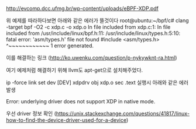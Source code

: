 http://evcomp.dcc.ufmg.br/wp-content/uploads/eBPF-XDP.pdf


위 예제를 따라하다보면 아래와 같은 에러가 뜰것이다
root@ubuntu:~/bpf/c# clang -target bpf -O2 -c xdp.c -o xdp.o
In file included from xdp.c:1:
In file included from /usr/include/linux/bpf.h:11:
/usr/include/linux/types.h:5:10: fatal error: 'asm/types.h' file not found
#include <asm/types.h>
         ^~~~~~~~~~~~~
1 error generated.

이를 해결하는 링크 (http://ko.uwenku.com/question/p-nykywknt-ra.html)

여기 예제처럼 해결하기 위해 llvm도 apt-get으로 설치해주었다.


ip -force link set dev [DEV] xdpdrv obj xdp.o sec .text 실행시 아래와 같은 에러 발생

Error: underlying driver does not support XDP in native mode.

우선 driver 정보 확인
(https://unix.stackexchange.com/questions/41817/linux-how-to-find-the-device-driver-used-for-a-device)

